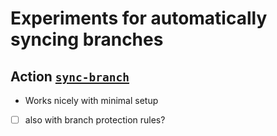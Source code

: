 # Experiments for automatically syncing branches

## Action [`sync-branch`](https://github.com/remarkablemark/sync-branch)

- Works nicely with minimal setup
- [ ] also with branch protection rules?
